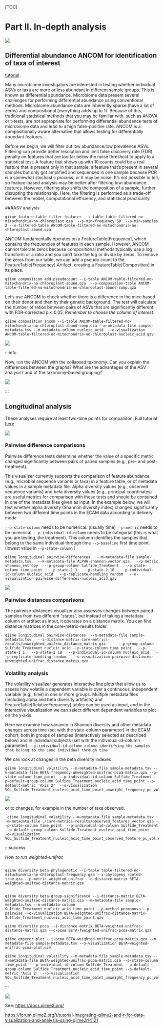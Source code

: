 [TOC]
# Part II. In-depth analysis

![](https://i.imgur.com/sxiUUl8.png)


## Differential abundance ANCOM for identification of taxa of interest
[tutorial](
https://docs.qiime2.org/2021.8/tutorials/pd-mice/?highlight=gneiss#differential-abundance-with-ancom)


Many microbiome investigators are interested in testing whether individual ASVs or taxa are more or less abundant in different sample groups. This is known as differential abundance. Microbiome data present several challenges for performing differential abundance using conventional methods. Microbiome abundance data are inherently sparse (have a lot of zeros) and compositional (everything adds up to 1). Because of this, traditional statistical methods that you may be familiar with, such as ANOVA or t-tests, are not appropriate for performing differential abundance tests of microbiome data and lead to a high false-positive rate. ANCOM is a compositionally aware alternative that allows testing for differentially abundant features.

Before we begin, we will filter out low abundance/low prevalence ASVs. Filtering can provide better resolution and limit false discovery rate (FDR) penalty on features that are too far below the noise threshold to apply to a statistical test. A feature that shows up with 10 counts could be a real feature that is present only in that sample; a feature that’s present in several samples but only got amplified and sequenced in one sample because PCR is a somewhat stochastic process; or it may be noise. It’s not possible to tell, so feature-based analysis may be better after filtering low-abundance features. However, filtering also shifts the composition of a sample, further disrupting the relationship. Here, the filtering is performed as a trade-off between the model, computational efficiency, and statistical practicality.


###ASV analysis
```
qiime feature-table filter-features --i-table table-filtered-no-mitochondria-no-chloroplast.qza  --p-min-frequency 50  --p-min-samples 2 --o-filtered-table ANCOM-table-filtered-no-mitochondria-no-chloroplast-abund.qza
  ```

ANCOM fundamentally operates on a FeatureTable[Frequency], which contains the frequencies of features in each sample. However, ANCOM cannot tolerate zeros because compositional methods typically use a log transform or a ratio and you can’t take the log or divide by zeros. To remove the zeros from our table, we can add a pseudo count to the FeatureTable[Frequency] Artifact, creating a FeatureTable[Composition] in its place.

```
qiime composition add-pseudocount --i-table ANCOM-table-filtered-no-mitochondria-no-chloroplast-abund.qza  --o-composition-table ANCOM-table-filtered-no-mitochondria-no-chloroplast-abund-comp.qza
```

Let’s use ANCOM to check whether there is a difference in the mice based on their donor and then by their genetic background. The test will calculate the number of ratios between pairs of ASVs that are significantly different with FDR-corrected p < 0.05. *Remember to choose the column of interest*.

```
qiime composition ancom --i-table ANCOM-table-filtered-no-mitochondria-no-chloroplast-abund-comp.qza --m-metadata-file sample-metadata.tsv --m-metadata-column nucleic_acid  --o-visualization ANCOM-table-filtered-no-mitochondria-no-chloroplast-nucleic_acid.qzv
```
![](https://i.imgur.com/V63pMxx.png)

:::info

Now, run the ANCOM with the collapsed taxonomy.
Can you explain the differences between the graphs?
What are the advantages of the ASV analysis?
and of the taxonomy-based grouping?

![](https://i.imgur.com/eEhQxzn.png)


:::

## Longitudinal analysis

These analyses require at least two-time points for comparison. Full tutorial [here](https://docs.qiime2.org/2019.10/tutorials/longitudinal/).

![](https://i.imgur.com/Ih3c5Px.png)



### Pairwise difference comparisons
Pairwise difference tests determine whether the value of a specific metric changed significantly between pairs of paired samples (e.g., pre- and post-treatment).

This visualizer currently supports the comparison of feature abundance (e.g., microbial sequence variants or taxa) in a feature table, or of metadata values in a sample metadata file. Alpha diversity values (e.g., observed sequence variants) and beta diversity values (e.g., principal coordinates) are useful metrics for comparison with these tests and should be contained in one of the metadata files given as input. In the example below, we will test whether alpha diversity (Shannon diversity index) changed significantly between two different time points in the ECAM data according to delivery mode


`--p-state-column` needs to be numerical. (usually time)
`--p-metric` needs to be numerical.
`--p-individual-id-column` needs to be categorial (this is what you are testing, the treatment). This column identifies the samples that belong to the same individual through time
`--p-baseline` first time point. (lowest value in `--p-state-column` )

```
qiime longitudinal pairwise-differences   --m-metadata-file sample-metadata.tsv   --m-metadata-file ALPHA-shannon-vector.qza   --p-metric shannon_entropy   --p-group-column Sulfide_Treatment   --p-state-column time_point   --p-state-1 1   --p-state-2 18   --p-individual-id-column nucleic_acid   --p-replicate-handling random   --o-visualization pairwise-differences-nucleic_acid.qzv
```

![](https://i.imgur.com/YxmbiCO.png)

### Pairwise distances comparisons
The pairwise-distances visualizer also assesses changes between paired samples from two different “states”, but instead of taking a metadata column or artifact as input, it operates on a distance matrix. You can find distance matrices in the core-metric-results folder. 



```
qiime longitudinal pairwise-distances  --m-metadata-file sample-metadata.tsv   --i-distance-matrix core-metrics-results/unweighted_unifrac_distance_matrix.qza      --p-group-column Sulfide_Treatment_nucleic_acid --p-state-column time_point   --p-state-1 1   --p-state-2 18   --p-individual-id-column nucleic_acid   --p-replicate-handling random   --o-visualization pairwise-distances-unweighted_unifrac_distance_matrix.qzv
```

### Volatility analysis
The volatility visualizer generates interactive line plots that allow us to assess how volatile a dependent variable is over a continuous, independent variable (e.g., time) in one or more groups. Multiple metadata files (including alpha and beta diversity artifacts) and FeatureTable[RelativeFrequency] tables can be used as input, and in the interactive visualization we can select different dependent variables to plot on the y-axis.

Here we examine how variance in Shannon diversity and other metadata changes across time (set with the state-column parameter) in the ECAM cohort, both in groups of samples (interactively selected as described below) and in individual subjects (set with the individual-id-column parameter).
`--p-individual-id-column column identifying the samples that belong to the same individual through time`

We can look at changes in the beta diversity indexes
```
qiime longitudinal volatility --m-metadata-file sample-metadata.tsv --m-metadata-file BETA-frequency-unweighted-unifrac-pcoa-matrix.qza --p-state-column time_point  --p-individual-id-column Sulfide_Treatment --p-default-group-column Sulfide_Treatment_nucleic_acid_time_point --p-default-metric 'Axis 2'  --o-visualization VOL_Sulfide_Treatment_nucleic_acid_time_point_unweight_frequency_pc_vol.qzv

```

![](https://i.imgur.com/lg2xiwc.png)

or to changes, for example in the number of taxa observed. 

```
 qiime longitudinal volatility --m-metadata-file sample-metadata.tsv --m-metadata-file ./core-metrics-results/observed_features_vector.qza --p-state-column time_point  --p-individual-id-column Sulfide_Treatment --p-default-group-column Sulfide_Treatment_nucleic_acid_time_point   --o-visualization VOL_Sulfide_Treatment_nucleic_acid_time_point_observed_feature_pc_vol.qzv
```

:::success

*How to run weighted-unifrac* 

```

qiime diversity beta-phylogenetic --i-table table-filtered-no-mitochondria-no-chloroplast-frequency.qza --i-phylogeny rooted-tree.qza --p-metric weighted_unifrac --o-distance-matrix BETA-weighted-unifrac-distance-matrix.qza


qiime diversity beta-group-significance --i-distance-matrix BETA-weighted-unifrac-distance-matrix.qza --m-metadata-file sample-metadata.tsv --m-metadata-column Sulfide_Treatment_nucleic_acid_time_point --p-method permanova --p-pairwise --o-visualization BETA-weighted-unifrac-distance-matrix-Sulfide_Treatment_nucleic_acid_time_point.qzv

qiime diversity pcoa --i-distance-matrix BETA-weighted-unifrac-distance-matrix.qza --o-pcoa BETA-fweighted-unifrac-pcoa-matrix.qza

qiime emperor plot --i-pcoa BETA-weighted-unifrac-pcoa-matrix.qza --m-metadata-file sample-metadata.tsv --o-visualization BETA-weighted-unifrac-pcoa-plot.qzv

qiime longitudinal volatility --m-metadata-file sample-metadata.tsv --m-metadata-file BETA-weighted-unifrac-pcoa-matrix.qza --p-state-column time_point  --p-individual-id-column Sulfide_Treatment --p-default-group-column Sulfide_Treatment_nucleic_acid_time_point --p-default-metric 'Axis 2'  --o-visualization VOL_Sulfide_Treatment_nucleic_acid_time_point_unweight_frequency_pc_vol.qzv

```



:::


![](https://i.imgur.com/Z6Be0ec.png)

See: https://docs.qiime2.org/



https://forum.qiime2.org/t/tutorial-integrating-qiime2-and-r-for-data-visualization-and-analysis-using-qiime2r/4121 



